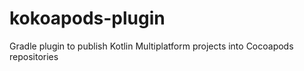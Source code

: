 # kokoapods-plugin
Gradle plugin to publish Kotlin Multiplatform projects into Cocoapods repositories
